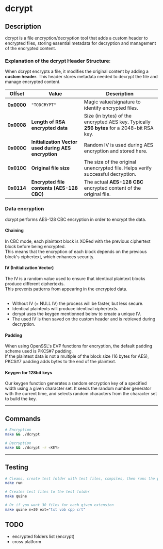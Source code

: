 # **dcrypt**

## **Description**

dcrypt is a file encryption/decryption tool that adds a custom header to encrypted files, storing essential metadata for decryption and management of the encrypted content.

### **Explanation of the dcrypt Header Structure:**

When dcrypt encrypts a file, it modifies the original content by adding a **custom header**. This header stores metadata needed to decrypt the file and manage encrypted content.

| **Offset**  | **Value**                              | **Description**                           |
|-------------|---------------------------------------|-------------------------------------------|
| **0x0000**  | `"TODCRYPT"`                           | Magic value/signature to identify encrypted files. |
| **0x0008**  | **Length of RSA encrypted data**       | Size (in bytes) of the encrypted AES key. Typically **256 bytes** for a 2048-bit RSA key. |
| **0x000C**  | **Initialization Vector used during AES encryption**     | Random IV is used during AES encryption and stored here. |
| **0x010C**  | **Original file size**                 | The size of the original unencrypted file. Helps verify successful decryption. |
| **0x0114**  | **Encrypted file contents (AES-128 CBC)** | The actual **AES-128 CBC** encrypted content of the original file.

### **Data encryption**
dcrypt performs AES-128 CBC encryption in order to encrypt the data.

#### **Chaining**
In CBC mode, each plaintext block is XORed with the previous ciphertext block before being encrypted.<br />
This means that the encryption of each block depends on the previous block's ciphertext, which enhances security.

#### **IV (Initialization Vector)**
The IV is a random value used to ensure that identical plaintext blocks produce different ciphertexts.<br />
This prevents patterns from appearing in the encrypted data.
<br /><br />
- Without IV (= NULL IV) the process will be faster, but less secure.
- Identical plaintexts will produce identical ciphertexts.
- dcrypt uses the keygen mentionned below to create a unique IV.
- The used IV is then saved on the custom header and is retrieved during decryption.

#### **Padding**

When using OpenSSL's EVP functions for encryption, the default padding scheme used is PKCS#7 padding.<br />
If the plaintext data is not a multiple of the block size (16 bytes for AES), PKCS#7 padding adds bytes to the end of the plaintext.

#### **Keygen for 128bit keys**
Our keygen function generates a random encryption key of a specified width using a given character set. It seeds the random number generator with the current time, and selects random characters from the character set to build the key.

---

## Commands

```sh
# Encryption
make && ./dcrypt

# Decryption
make && ./dcrypt -r <KEY>
```

---

## Testing

```sh
# Cleans, create test folder with test files, compiles, then runs the program
make run

# Creates test files to the test folder
make quine

# Or if you want 30 files for each given extension
make quine n=30 ext="txt vob cpp crt"
```

## TODO
- encrypted folders list (encrypt)
- cross platform